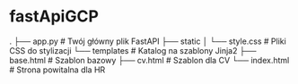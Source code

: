 # fastApiGCP

.
├── app.py          # Twój główny plik FastAPI
├── static
│   └── style.css   # Pliki CSS do stylizacji
└── templates       # Katalog na szablony Jinja2
    ├── base.html   # Szablon bazowy
    ├── cv.html     # Szablon dla CV
    └── index.html  # Strona powitalna dla HR

